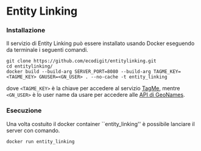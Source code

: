 # Entity Linking

### Installazione
Il servizio di Entity Linking può essere installato usando Docker eseguendo da terminale i seguenti comandi.


```
git clone https://github.com/ecodigit/entitylinking.git
cd entitylinking/
docker build --build-arg SERVER_PORT=8080 --build-arg TAGME_KEY=<TAGME_KEY> GNUSER=<GN_USER> . --no-cache -t entity_linking
```

dove ``<TAGME_KEY>`` è la chiave per accedere al servizio [TagMe](https://tagme.d4science.org/tagme/), mentre ``<GN_USER>`` è lo user name da usare per accedere alle [API di GeoNames](http://www.geonames.org/export/web-services.html).

### Esecuzione

Una volta costuito il docker container ``entity_linking'' è possibile lanciare il server con comando.

```
docker run entity_linking
```
